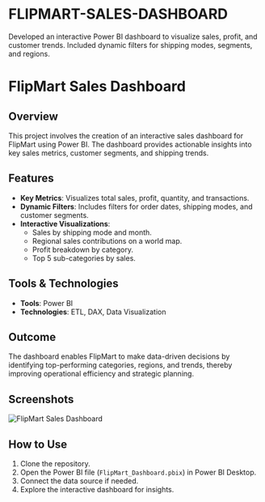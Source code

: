 # FLIPMART-SALES-DASHBOARD
Developed an interactive Power BI dashboard to visualize sales, profit, and customer trends. Included dynamic filters for shipping modes, segments, and regions.
# FlipMart Sales Dashboard

## Overview
This project involves the creation of an interactive sales dashboard for FlipMart using Power BI. The dashboard provides actionable insights into key sales metrics, customer segments, and shipping trends.

## Features
- **Key Metrics**: Visualizes total sales, profit, quantity, and transactions.
- **Dynamic Filters**: Includes filters for order dates, shipping modes, and customer segments.
- **Interactive Visualizations**:
  - Sales by shipping mode and month.
  - Regional sales contributions on a world map.
  - Profit breakdown by category.
  - Top 5 sub-categories by sales.

## Tools & Technologies
- **Tools**: Power BI
- **Technologies**: ETL, DAX, Data Visualization

## Outcome
The dashboard enables FlipMart to make data-driven decisions by identifying top-performing categories, regions, and trends, thereby improving operational efficiency and strategic planning.

## Screenshots
![FlipMart Sales Dashboard](./path/to/image.png)

## How to Use
1. Clone the repository.
2. Open the Power BI file (`FlipMart_Dashboard.pbix`) in Power BI Desktop.
3. Connect the data source if needed.
4. Explore the interactive dashboard for insights.


